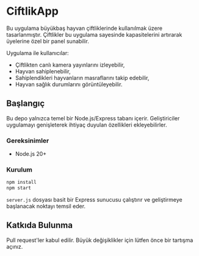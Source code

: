 # CiftlikApp

Bu uygulama büyükbaş hayvan çiftliklerinde kullanılmak üzere tasarlanmıştır. Çiftlikler bu uygulama sayesinde kapasitelerini artırarak üyelerine özel bir panel sunabilir.

Uygulama ile kullanıcılar:

- Çiftlikten canlı kamera yayınlarını izleyebilir,
- Hayvan sahiplenebilir,
- Sahiplendikleri hayvanların masraflarını takip edebilir,
- Hayvan sağlık durumlarını görüntüleyebilir.

## Başlangıç

Bu depo yalnızca temel bir Node.js/Express tabanı içerir. Geliştiriciler uygulamayı genişleterek ihtiyaç duyulan özellikleri ekleyebilirler.

### Gereksinimler

- Node.js 20+

### Kurulum

```bash
npm install
npm start
```

`server.js` dosyası basit bir Express sunucusu çalıştırır ve geliştirmeye başlanacak noktayı temsil eder.

## Katkıda Bulunma

Pull request'ler kabul edilir. Büyük değişiklikler için lütfen önce bir tartışma açınız.

